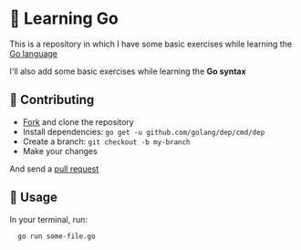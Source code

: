 # 🐹 Learning **Go**

This is a repository in which I have some basic exercises while learning the [Go language](https://golangr.com/)

I'll also add some basic exercises while learning the **Go syntax**

## 💫 Contributing

- [Fork](https://help.github.com/articles/fork-a-repo/) and clone the repository
- Install dependencies: `go get -u github.com/golang/dep/cmd/dep`
- Create a branch: `git checkout -b my-branch`
- Make your changes

And send a [pull request](https://help.github.com/articles/using-pull-requests/)

## 🐙 Usage

In your terminal, run:

```bash
  go run some-file.go
```
